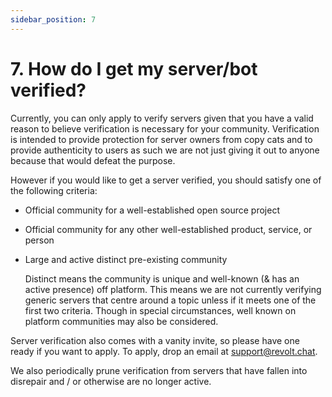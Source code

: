 ```yaml
---
sidebar_position: 7
---
```


# 7. How do I get my server/bot verified?

Currently, you can only apply to verify servers given that you have a valid reason to believe verification is necessary for your community. Verification is intended to provide protection for server owners from copy cats and to provide authenticity to users as such we are not just giving it out to anyone because that would defeat the purpose.

However if you would like to get a server verified, you should satisfy one of the following criteria:

- Official community for a well-established open source project
- Official community for any other well-established product, service, or person
- Large and active distinct pre-existing community

  Distinct means the community is unique and well-known (& has an active presence) off platform.
  This means we are not currently verifying generic servers that centre around a topic unless if it meets one of the first two criteria.
  Though in special circumstances, well known on platform communities may also be considered.

Server verification also comes with a vanity invite, so please have one ready if you want to apply. To apply, drop an email at [support@revolt.chat](mailto:support@revolt.chat).

We also periodically prune verification from servers that have fallen into disrepair and / or otherwise are no longer active.
